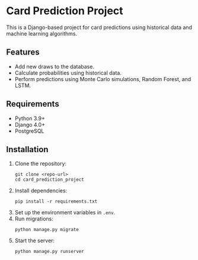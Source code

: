 # Card Prediction Project

This is a Django-based project for card predictions using historical data and machine learning algorithms.

## Features
- Add new draws to the database.
- Calculate probabilities using historical data.
- Perform predictions using Monte Carlo simulations, Random Forest, and LSTM.

## Requirements
- Python 3.9+
- Django 4.0+
- PostgreSQL

## Installation
1. Clone the repository:
   ```
   git clone <repo-url>
   cd card_prediction_project
   ```
2. Install dependencies:
   ```
   pip install -r requirements.txt
   ```
3. Set up the environment variables in `.env`.
4. Run migrations:
   ```
   python manage.py migrate
   ```
5. Start the server:
   ```
   python manage.py runserver
